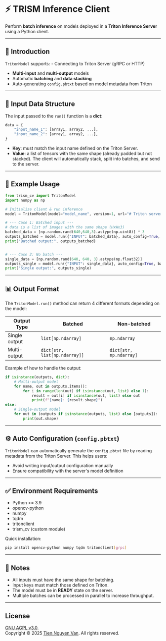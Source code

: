# ⚡ TRISM Inference Client

Perform **batch inference** on models deployed in a **Triton Inference
Server** using a Python client.

------------------------------------------------------------------------

## 📘 Introduction

`TritonModel` supports: - Connecting to Triton Server (gRPC or HTTP)
- **Multi-input** and **multi-output** models
- Automatic **batching** and **data stacking**
- Auto-generating `config.pbtxt` based on model metadata from Triton

------------------------------------------------------------------------

## 📂 Input Data Structure

The input passed to the `run()` function is a **dict**:

``` python
data = {
    "input_name_1": [array1, array2, ...],
    "input_name_2": [array1, array2, ...],
}
```

-   **Key**: must match the input name defined on the Triton Server.
-   **Value**: a list of tensors with the same shape (already padded but
    not stacked).
    The client will automatically stack, split into batches, and send to
    the server.

------------------------------------------------------------------------

## 🚀 Example Usage

``` python
from trism_cv import TritonModel
import numpy as np

# Initialize client & run inference
model = TritonModel(model="model_name", version=1, url="# Triton server address", grpc=True)

# --- Case 1: Batched input ---
# data is a list of images with the same shape (HxWx3)
batched_data = [np.random.rand(640,640,3).astype(np.uint8)] * 3
outputs_batched = model.run({"INPUT": batched_data}, auto_config=True, batch_size=2) #batch_size default=2, can be customized
print("Batched output:", outputs_batched)


# --- Case 2: No batch ---
single_data = [np.random.rand(640, 640, 3).astype(np.float32)]  
outputs_single = model.run({"INPUT": single_data}, auto_config=True, batch_size=1) 
print("Single output:", outputs_single)
```

------------------------------------------------------------------------

## 📊 Output Format

The `TritonModel.run()` method can return 4 different formats depending
on the model:

| Output Type   | Batched                        | Non-batched                  |
|----------------|--------------------------------|------------------------------|
| Single output  | `list[np.ndarray]`             | `np.ndarray`                 |
| Multi-output   | `dict[str, list[np.ndarray]]`  | `dict[str, np.ndarray]`      |



Example of how to handle the output:

``` python
if isinstance(outputs, dict):
    # Multi-output model
    for name, out in outputs.items():
        for i in range(len(out) if isinstance(out, list) else 1):
            result = out[i] if isinstance(out, list) else out
            print(f"{name}: {result.shape}")
else:
    # Single-output model
    for out in (outputs if isinstance(outputs, list) else [outputs]):
        print(out.shape)
```

------------------------------------------------------------------------

## ⚙️ Auto Configuration (`config.pbtxt`)

`TritonModel` can automatically generate the `config.pbtxt` file by
reading metadata from the Triton Server. This helps users:

-   Avoid writing input/output configuration manually
-   Ensure compatibility with the server's model definition

------------------------------------------------------------------------

## ✅ Environment Requirements

-   Python \>= 3.9
-   opencv-python
-   numpy
-   tqdm
-   tritonclient
-   trism_cv (custom module)

Quick installation:

``` bash
pip install opencv-python numpy tqdm tritonclient[grpc]
```

------------------------------------------------------------------------

## 🧠 Notes

-   All inputs must have the same shape for batching.
-   Input keys must match those defined on Triton.
-   The model must be in **READY** state on the server.
-   Multiple batches can be processed in parallel to increase
    throughput.

------------------------------------------------------------------------

## License
[GNU AGPL v3.0](LICENSE).<br>
Copyright &copy; 2025 [Tien Nguyen Van](https://github.com/tien-ngnvan). All rights reserved.
